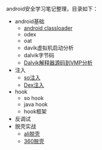 android安全学习笔记整理，目录如下：

- android基础
    - [android classloader](https://github.com/BATTZION/AndroidSecNote/blob/master/android%E5%9F%BA%E7%A1%80/classloader.md)
    - odex
    - oat
    - davik虚拟机启动分析
    - dalvik字节码
    - [Dalvik解释器源码到VMP分析](https://github.com/BATTZION/AndroidSecNote/blob/master/android%E5%9F%BA%E7%A1%80/Dalvik%E8%A7%A3%E9%87%8A%E5%99%A8%E6%BA%90%E7%A0%81%E5%88%B0vmp.md)
- 注入
    - [so注入](https://github.com/BATTZION/AndroidSecNote/tree/master/%E6%B3%A8%E5%85%A5%E6%8A%80%E6%9C%AF/so%E6%B3%A8%E5%85%A5)
    - [Dex注入](https://github.com/BATTZION/AndroidSecNote/tree/master/%E6%B3%A8%E5%85%A5%E6%8A%80%E6%9C%AF/dex%E6%B3%A8%E5%85%A5)
- hook
    - so hook
    - java hook
    - hook框架
- 反调试
- 脱壳实战
    - [ali脱壳](https://github.com/BATTZION/AndroidSecNote/tree/master/%E8%84%B1%E5%A3%B3/ali%E5%A3%B3%E5%AD%90)
    - [360脱壳](https://github.com/BATTZION/AndroidSecNote/tree/master/%E8%84%B1%E5%A3%B3/360%E5%A3%B3%E5%AD%90)
